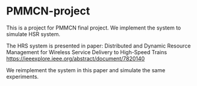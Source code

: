 # PMMCN-project
This is a project for PMMCN final project. We implement the system to simulate HSR system.

The HRS system is presented in paper: Distributed and Dynamic Resource Management for Wireless Service Delivery to High-Speed Trains
https://ieeexplore.ieee.org/abstract/document/7820140

We reimplement the system in this paper and simulate the same experiments.